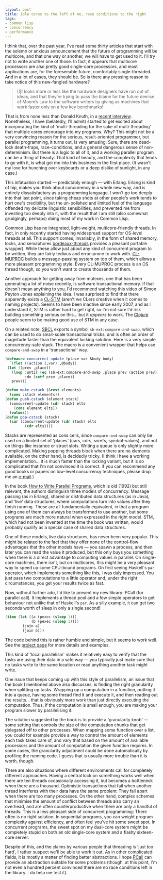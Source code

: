 ```yaml
---
layout: post
title: Idle cores to the left of me, race conditions to the right
tags:
- common lisp
- concurrency
- performance
---
```


I think that, over the past year, I've read some thirty
articles that start with the solemn or anxious announcement that
the future of programming will be multicore, and that one way or
another, we will have to get used to it. I'll try not to write
another one of those. In fact, it appears that multicore
processors are also pretty good single-core processors, and most
applications are, for the foreseeable future, comfortably
single-threaded. And in a lot of cases, they should be. So is
there any pressing reason to take notice of this new-fangled
hardware?

> \[I\]t looks more or less like the hardware designers
> have run out of ideas, and that they’re trying to pass the blame
> for the future demise of Moore’s Law to the software writers by
> giving us machines that work faster only on a few key
> benchmarks!

That is from none less than Donald Knuth, in a [recent
interview][knuth]. Nonetheless, I have (belatedly, I'll admit) started
to get excited about incorporating the kind of 'multi-threading
for the sake of multi-threading' that multiple cores encourage
into my programs. Why? This might not be a very convincing reason
for the serious, result-oriented programmer, but parallel
programming, it turns out, is very amusing. Sure, there are
dead-lock death-traps, race-conditions, and a general dangerous
sense of non-determinism. But there is a logic to all of it, and a
working parallel program can be a thing of beauty. That kind of
beauty, and the complexity that tends to go with it, is what got
me into this business in the first place. (It wasn't my love for
hunching over keyboards or a deep dislike of sunlight, in any
case.)

[knuth]: http://www.informit.com/articles/article.aspx?p=1193856

This infatuation started — predictably enough —
with Erlang. Erlang is kind of hip, makes you think about
concurrency in a whole new way, and is entirely dissatisfactory as
a programming language. I won't go too deeply into that last
point, since taking cheap shots at other people's work tends to
hurt one's credibility, but the un-polished and limited feel of
the language offended my delicate linguistic sensibilities, and
prevented me from investing too deeply into it, with the result
that I am still (also somewhat grudgingly, perhaps) doing most of
my work in Common Lisp.

Common Lisp has no integrated, light-weight, multicore-friendly
threads. In fact, in only recently started having widespread
support for OS-level threads at all. This support comes,
invariably, in the form of shared memory, locks, and semaphores
[bordeaux-threads][bordeaux]
provides a pleasant portable wrapper). While these allow just
about any kind of concurrent program to be written, they are
fairly tedious and error-prone to work with. [CL-MUPROC][mu]
builds a message-passing system on top of them, which allows a
more pleasant programming style. Every CL-MUPROC process is an OS
thread though, so you won't want to create thousands of them.

[bordeaux]: http://common-lisp.net/project/bordeaux-threads
[mu]: http://common-lisp.net/project/cl-muproc

Another approach for getting away from mutexes, one that has
been generating a lot of noise recently, is software transactional
memory. If that doesn't mean anything to you, I'd recommend
watching this [video][spj] of
Simon Peyton Jones explaining the idea. I was surprised to find
that there apparently exists a [CL-STM][cl-stm] (aren't we
CLers creative when it comes to naming projects). Seems to have
been inactive since early 2007, and as I understand it, STM is
rather hard to get right, so I'm not sure I'd risk building
something serious on this... but it *appears* to work. The
[Clojure][cloj] people seem
to be making good use of STM in any case.

[spj]: http://blip.tv/file/317758/
[cl-stm]: http://common-lisp.net/project/cl-stm
[cloj]: http://clojure.sourceforge.net

On a related note, [SBCL][sbcl]
exports a symbol `sb-ext:compare-and-swap`, which can
be used to do small-scale transactional tricks, and is often an
order of magnitude faster than the equivalent locking solution.
Here is a very simple concurrency-safe stack. The macro is a
convenient wrapper that helps use `compare-and-swap` in
a 'transactional' way.

[sbcl]: http://www.sbcl.org

```commonlisp
(defmacro concurrent-update (place var &body body)
  `(flet ((action (,var) ,@body))
 (let ((prev ,place))
   (loop :until (eq (sb-ext:compare-and-swap ,place prev (action prev)) prev)
         :do (setf prev ,place))
   prev)))

(defun make-cstack (&rest elements)
  (cons :stack elements))
(defun push-cstack (element stack)
  (concurrent-update (cdr stack) elts
    (cons element elts))
  (values))
(defun pop-cstack (stack)
  (car (concurrent-update (cdr stack) elts
         (cdr elts))))
```

Stacks are represented as cons cells, since
`compare-and-swap` can only be used on a limited set of
'places' (cars, cdrs, svrefs, symbol-values), and not on things
like instance or struct slots. Writing a queue is only slightly
more complicated. Making popping threads block when there are no
elements available, on the other hand, is decidedly tricky. (I
think I have a working implementation... it is much faster than
the locking variant, but it is so complicated that I'm not
convinced it is correct. If you can recommend any good books or
papers on low-level concurrency techniques, please drop me an [e-mail][me].)

[me]: mailto:marijnh@gmail.com

In the book [How to
Write Parallel Programs][wpp], which is old (1992) but still
relevant, the authors distinguish three models of concurrency:
Message passing (as in Erlang), shared or distributed data
structures (as in Java), and 'live' data structures, where
computations turn into values after they finish running. These are
all fundamentally equivalent, in that a program using one of them
can always be transformed to use another, but some programs are
much more natural when expressed in the right model. STM, which
had not been invented at the time the book was written, would
probably qualify as a special case of shared data structures.

[wpp]: http://www.lindaspaces.com/book

One of these models, live data structures, has never been very
popular. This might be related to the fact that they offer none of
the control-flow advantages that the other models have —
you spawn a process, and then later you can read the value it
produced, but this only buys you something when there is a direct
advantage to computing values in parallel. On single-core
machines, there isn't, but on multicores, this might be a very
pleasant way to speed up some CPU-bound programs. On first seeing
Haskell's `par` operator, which implements something
like this, I was duly impressed. You just pass two computations to
a little operator and, under the right circumstances, you get your
results twice as fast.

Now, without further ado, I'd like to present my new library:
PCall (for parallel call). It implements a thread pool and a few
simple operators to get behaviour not unlike that of Haskell's
`par`. As a silly example, it can get two seconds worth
of sleep in only a single second!

```commonlisp
(time (let ((a (pexec (sleep 1)))
            (b (pexec (sleep 1))))
        (join a)
        (join b)))
```

The code behind this is rather humble and simple, but it seems
to work well. See the [project page][pcall] for more
details and examples.

[pcall]: http://marijn.haverbeke.nl/pcall

This kind of 'local parallelism' makes it relatively easy to
verify that the tasks are using their data in a safe way —
you typically just make sure that no tasks write to the same
location or read anything another task might write.

One issue that keeps coming up with this style of parallelism,
an issue that the book I mentioned above also discusses, is
finding the right granularity when splitting up tasks. Wrapping up
a computation in a function, putting it into a queue, having some
thread find it and execute it, and then reading out the results...
that is obviously more work than just directly executing the
computation. Thus, if the computation is small enough, you are
making your program slower by parallelising it.

The solution suggested by the book is to provide a 'granularity
knob' — some setting that controls the size of the
computation chunks that get delegated off to other processes. When
mapping some function over a list, you could for example provide a
way to control the amount of elements each task takes care of, and
vary that based on the amount of available processors and the
amount of computation the given function requires. In some cases,
the granularity adjustment could be done automatically by
profiling the running code. I guess that is usually more trouble
than it is worth, though.

There are also situations where different environments call for
completely different approaches. Having a central lock on
something works well when there are ten threads occasionally
accessing it, but becomes a bottleneck when there are a thousand.
Optimistic transactions that fail when another thread interferes
with their data have the same problem: They fall apart when there
are too many processes. On the other hand, complex schemes that
minimise the amount of conflict between threads also carry an
overhead, and are often counterproductive when there are only a
handful of threads. This is a less pleasant side of concurrent
programming: There often is no right solution. In sequential
programs, you can weight program complexity against efficiency,
and often feel you've hit some sweet spot. In concurrent programs,
the sweet spot on my dual-core system might be completely stupid
on both an old single-core system and a flashy sixteen-core
server.

Despite of this, and the claims by various people that
threading is 'just too hard', I rather suspect we'll be able to
work it out. As in other complicated fields, it is mostly a matter
of finding better abstractions. I hope [PCall][pcall] can provide an
abstraction suitable for some problems (though, at this point, I'm
not even a hundred percent convinced there are no race conditions
left in the library... do help me test it).
